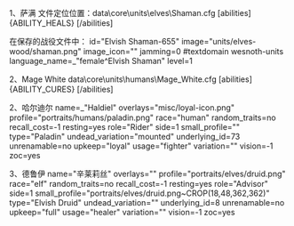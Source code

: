 1、萨满
文件定位位置：data\core\units\elves\Shaman.cfg
    [abilities]
        {ABILITY_HEALS}
    [/abilities]

在保存的战役文件中：
			id="Elvish Shaman-655"
			image="units/elves-wood/shaman.png"
			image_icon=""
			jamming=0
#textdomain wesnoth-units
			language_name=_"female^Elvish Shaman"
			level=1

2、Mage White
data\core\units\humans\Mage_White.cfg
    [abilities]
        {ABILITY_CURES}
    [/abilities]
	
2、哈尔迪尔
            name=_"Haldiel"
			overlays="misc/loyal-icon.png"
			profile="portraits/humans/paladin.png"
			race="human"
			random_traits=no
			recall_cost=-1
			resting=yes
			role="Rider"
			side=1
			small_profile=""
			type="Paladin"
			undead_variation="mounted"
			underlying_id=73
			unrenamable=no
			upkeep="loyal"
			usage="fighter"
			variation=""
			vision=-1
			zoc=yes

3、德鲁伊
name="辛莱莉丝"
			overlays=""
			profile="portraits/elves/druid.png"
			race="elf"
			random_traits=no
			recall_cost=-1
			resting=yes
			role="Advisor"
			side=1
			small_profile="portraits/elves/druid.png~CROP(18,48,362,362)"
			type="Elvish Druid"
			undead_variation=""
			underlying_id=8
			unrenamable=no
			upkeep="full"
			usage="healer"
			variation=""
			vision=-1
			zoc=yes